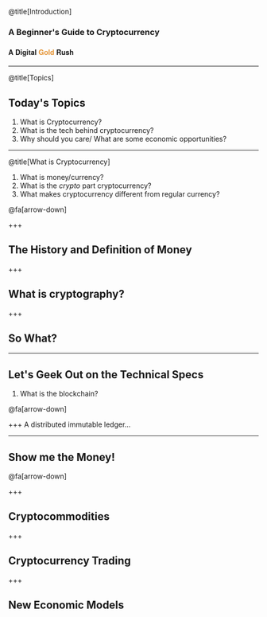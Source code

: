 @title[Introduction]
### A Beginner's Guide to Cryptocurrency 
#### <span style="font-family:Helvetica Neue; font-weight:bold">A Digital <span style="color:#e49436">Gold</span> Rush</span>

---
@title[Topics]
## Today's Topics

1. What is Cryptocurrency?
2. What is the tech behind cryptocurrency?
3. Why should you care/ What are some economic opportunities?

---

@title[What is Cryptocurrency]

1. What is money/currency?
2. What is the *crypto* part cryptocurrency?
3. What makes cryptocurrency different from regular currency? 

@fa[arrow-down]

+++
## The History and Definition of Money

+++
## What is cryptography?

+++
## So What? 

---
## Let's Geek Out on the Technical Specs

1. What is the blockchain?

@fa[arrow-down]

+++
A distributed immutable ledger...

---
## Show me the Money!

@fa[arrow-down]

+++
## Cryptocommodities

+++
## Cryptocurrency Trading

+++
## New Economic Models

